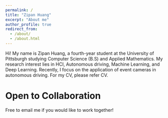 ```yaml
---
permalink: /
title: "Zipan Huang"
excerpt: "About me"
author_profile: true
redirect_from: 
  - /about/
  - /about.html
---
```

Hi! My name is Zipan Huang, a fourth-year student at the University of Pittsburgh studying Computer Science (B.S) and Applied Mathematics. My research interest lies in HCI, Autonomous driving, Machine Learning, and Deep Learning. Recently, I focus on the application of event cameras in autonomous driving.  For my CV, please refer CV.

Open to Collaboration
======
Free to email me if you would like to work together!

